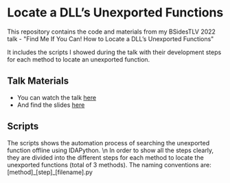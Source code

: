 # Locate a DLL’s Unexported Functions

This repository contains the code and materials from my BSidesTLV 2022 talk - "Find Me If You Can! How to Locate a DLL’s Unexported Functions"

It includes the scripts I showed during the talk with their development steps for each method to locate an unexported function.

## Talk Materials

* You can watch the talk [here](https://youtu.be/DAjqyCfqTF8)
* And find the slides [here](https://github.com/oryandp/LocateUnexportedFunctions/blob/main/BSidesTLV_2022/BsidesTlv%202022%20-%20Find%20Me%20If%20You%20Can!%20How%20to%20Locate%20a%20DLL%E2%80%99s%20Unexported%20Functions.pdf)

## Scripts

The scripts shows the automation process of searching the unexported function offline using IDAPython. \n
In order to show all the steps clearly, they are divided into the different steps for each method to locate the unexported functions (total of 3 methods).
The naming conventions are:
[method]\_[step]\_[filename].py
